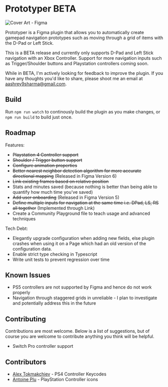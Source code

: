 # Prototyper BETA

![Cover Art - Figma](https://user-images.githubusercontent.com/6137765/133889456-00830879-b5a8-41de-b92f-1236169923c2.jpg)

Prototyper is a Figma plugin that allows you to automatically create gamepad navigation prototypes such as moving through a grid of items with the D-Pad or Left Stick.

This is a BETA release and currently only supports D-Pad and Left Stick navigation with an Xbox Controller. Support for more navigation inputs such as Trigger/Shoulder buttons and Playstation controllers coming soon.

While in BETA, I'm actively looking for feedback to improve the plugin. If you have any thoughts you'd like to share, please shoot me an email at aashrey9sharma@gmail.com.

## Build
Run `npm run watch` to continously build the plugin as you make changes, or `npm run build` to build just once.

## Roadmap
Features:
* ~~Playstation 4 Controller support~~
* ~~Shoulder / Trigger button support~~
* ~~Configure animation properties~~
* ~~Better nearest neighbor detection algorithm for more accurate directional mapping~~ (Released in Figma Version 6)
* ~~Link existing frames based on relative position~~
* Stats and minutes saved (because nothing is better than being able to quantify how much time you've saved)
* ~~Add user onboarding~~ (Released in Figma Version 5)
* ~~Define multiple inputs for navigation at the same time i.e. DPad, LS, RS all together~~ (Implemented through Link)
* Create a Community Playground file to teach usage and advanced techniques

Tech Debt:
* Elegantly upgrade configuration when adding new fields, else plugin crashes when using it on a Page which had an old version of the configuration data.
* Enable strict type checking in Typescript
* Write unit tests to prevent regression over time

## Known Issues
* PS5 controllers are not supported by Figma and hence do not work properly
* Navigation through staggered grids in unreliable - I plan to investigate and potentially address this in the future

## Contributing
Contributions are most welcome. Below is a list of suggestions, but of course you are welcome to contribute anything you think will be helpful.
* Switch Pro controller support

## Contributors
* [Alex Tokmakchiev](https://twitter.com/atokmakchiev) - PS4 Controller Keycodes
* [Antoine Plu](https://twitter.com/AntoinePlu) - PlayStation Controller icons
